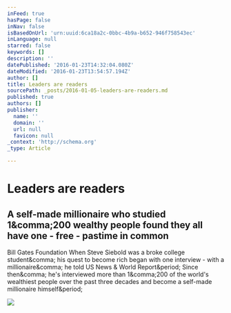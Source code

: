 ```yaml
---
inFeed: true
hasPage: false
inNav: false
isBasedOnUrl: 'urn:uuid:6ca18a2c-0bbc-4b9a-b652-946f758543ec'
inLanguage: null
starred: false
keywords: []
description: ''
datePublished: '2016-01-23T14:32:04.080Z'
dateModified: '2016-01-23T13:54:57.194Z'
author: []
title: Leaders are readers
sourcePath: _posts/2016-01-05-leaders-are-readers.md
published: true
authors: []
publisher:
  name: ''
  domain: ''
  url: null
  favicon: null
_context: 'http://schema.org'
_type: Article

---
```

# Leaders are readers

<article style=""><h1>A self-made millionaire who studied 1&amp;comma;200 wealthy people found they all have one - free - pastime in common</h1><p>Bill Gates Foundation When Steve Siebold was a broke college student&amp;comma; his quest to become rich began with one interview - with a millionaire&amp;comma; he told US News &amp; World Report&amp;period; Since then&amp;comma; he's interviewed more than 1&amp;comma;200 of the world's wealthiest people over the past three decades and become a self-made millionaire himself&amp;period;</p><img src="http://static1.uk.businessinsider.com/image/55d74b16dd0895a24a8b4594-1200-924/bill-gates-summer-books-15.jpg" /></article>